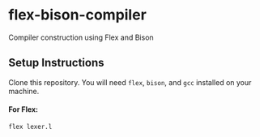 # flex-bison-compiler
Compiler construction using Flex and Bison

## Setup Instructions
Clone this repository. You will need `flex`, `bison`, and `gcc` installed on your machine.

#### For Flex:
`flex lexer.l`
